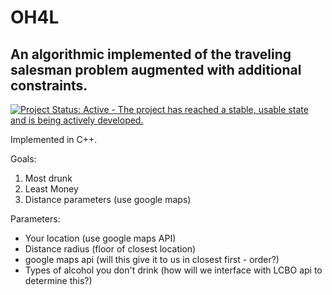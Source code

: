 # OH4L
An algorithmic implemented of the traveling salesman problem augmented with additional constraints. 
---

[![Project Status: Active - The project has reached a stable, usable state and is being actively developed.](http://www.repostatus.org/badges/0.1.0/active.svg)](http://www.repostatus.org/#active)

Implemented in C++.

Goals:

1. Most drunk
2. Least Money
3. Distance parameters (use google maps)


Parameters:

*  Your location (use google maps API)
*  Distance radius (floor of closest location)
  *  google maps api (will this give it to us in closest first - order?)
*  Types of alcohol you don't drink (how will we interface with LCBO api to determine this?)

